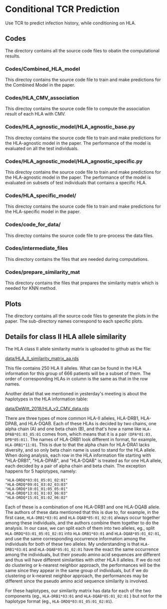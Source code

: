 # Conditional TCR Prediction

Use TCR to predict infection history, while conditioning on HLA.

## Codes
The directory contains all the source code files to obatin the computational results.

### Codes/Combined_HLA_model
This directoy contains the source code file to train and make predictions for the Combined Model in the paper.

### Codes/HLA_CMV_association
This directoy contains the source code file to compute the association result of each HLA with CMV. 

### Codes/HLA_agnostic_model/HLA_agnostic_base.py
This directoy contains the source code file to train and make predictions for the HLA-agnostic model in the paper. The performance of the model is evaluated on all the test individuals.

### Codes/HLA_agnostic_model/HLA_agnostic_specific.py
This directoy contains the source code file to train and make predictions for the HLA-agnostic model in the paper. The performance of the model is evaluated on subsets of test individuals that contains a specific HLA.

### Codes/HLA_specific_model/
This directoy contains the source code file to train and make predictions for the HLA-specific model in the paper.

### Codes/code_for_data/
This directoy contains the source code file to pre-process the data files.

### Codes/intermediate_files
This directory contains the files that are needed during computations.

### Codes/prepare_similarity_mat
This directory contains the files that prepares the similarity matrix which is needed for KNN method.

## Plots
The directory contains all the source code files to generate the plots in the paper. The sub-directory names correspond to each specific plots.

## Details for class II HLA allele similarity

The HLA class II allele similarity matrix is uploaded to github as the file:

[data/HLA_II_similarity_matrix_aa.rds](https://github.com/Sun-lab/conditional_TCR_prediction/blob/main/data/HLA_II_similarity_matrix_aa.rds)

This file contains 250 HLA II alleles. What can be found in the HLA information for this group of 666 patients will be a subset of them. 
The order of corresponding HLAs in column is the same as that in the row names. 

Another detail that we mentioned in yesterday's meeting is about the haplotypes in the HLA information table:

[data/DeWitt_2018/HLA_v2_CMV_data.rds](https://github.com/Sun-lab/conditional_TCR_prediction/blob/main/data/DeWitt_2018/HLA_v2_CMV_data.rds)

There are three types of more common HLA-II alleles, HLA-DRB1, HLA-DPAB, and HLA-DQAB. Each of these HLAs is decided by two chains, one alpha chain (A) and one beta chain (B), and that's how a name like ```HLA-DPAB*01:03_05:01``` comes from, which means that it is a pair ```(DPA*01:03, DPB*05:01)```. The names of HLA-DRB1 look different in format, for example,  ```HLA-DRB1*11:01```. This is due to that the alpha chain for HLA-DRA1 lacks diversity, and so only beta chain name is used to stand for the HLA allele. When doing analysis, each row in the HLA information file starting with "HLA-DRB1", "HLA-DPAB", and "HLA-DQAB" is treated as for one HLA allele, each decided by a pair of alpha chain and beta chain. The exception happens for 5 haplotypes, namely:

```
"HLA-DRDQ*03:01_05:01_02:01"
"HLA-DRDQ*09:01_03:02_03:03"
"HLA-DRDQ*10:01_01:05_05:01"
"HLA-DRDQ*13:01_01:03_06:03"
"HLA-DRDQ*15:01_01:02_06:02"
```

Each of these is a combination of one HLA-DRB1 and one HLA-DQAB allele. The authors of these data mentioned that this is due to, for example, in the first case, ```HLA-DRB1*03:01``` and ```HLA-DQAB*05:01_02:01``` always occur together among these individuals, and the authors combine them together to do the analysis. In our case, we can split each of them into two alleles, eg., split ```HLA-DRDQ*03:01_05:01_02:01``` into ```HLA-DRB1*03:01``` and ```HLA-DQAB*05:01_02:01```, and use the same corresponding occurrence information among the individuals for both of these two alleles. My understanding is that ```HLA-DRB1*03:01``` and ```HLA-DQAB*05:01_02:01``` have the exact the same occurrence among the individuals, but their pseudo amino acid sequences are different and thus will have different similarities with other HLA II alleles.  If we do not do clustering or k-nearest neighbor approach, the performances will be the same since they appear in the same group of individuals, but if we do clustering or k-nearest neighbor approach, the performances may be different since the pseudo amino acid sequence similarity is involved. 

For these haplotypes, our similarity matrix has data for each of the two components (eg., ```HLA-DRB1*03:01``` and ```HLA-DQAB*05:01_02:01``` ) but not for the haplotype format (eg., ```HLA-DRDQ*03:01_05:01_02:01```). 
